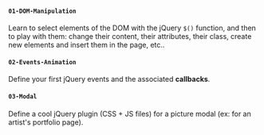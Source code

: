 #### `01-DOM-Manipulation`
Learn to select elements of the DOM with the jQuery `$()` function, and then to play with them: change their content, their attributes, their class, create new elements and insert them in the page, etc..

#### `02-Events-Animation`
Define your first jQuery events and the associated **callbacks**.


#### `03-Modal`
Define a cool jQuery plugin (CSS + JS files) for a picture modal (ex: for an artist's portfolio page).